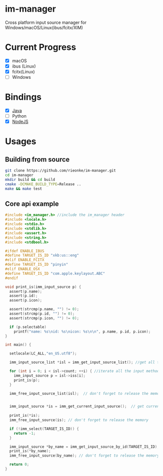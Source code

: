 # im-manager
Cross platform input source manager for Windows/macOS/Linux(ibus/fcitx/XIM)

# Current Progress
* [x] macOS
* [x] ibus (Linux)
* [x] fcitx(Linux)
* [ ] Windows

# Bindings
* [x] [Java](https://github.com/rieonke/im-manager/tree/master/binding/im-manager-jvm)
* [ ] Python
* [x] [NodeJS](https://github.com/rieonke/im-manager/tree/master/binding/im-manager-node)

# Usages
## Building from source
```bash
git clone https://github.com/rieonke/im-manager.git
cd im-manager
mkdir build && cd build
cmake -DCMAKE_BUILD_TYPE=Release ..
make && make test
```

## Core api example

```c
#include <im_manager.h> //include the im_manager header
#include <locale.h>
#include <stdio.h>
#include <stdlib.h>
#include <assert.h>
#include <string.h>
#include <stdbool.h>

#ifdef ENABLE_IBUS
#define TARGET_IS_ID "xkb:us::eng"
#elif ENABLE_FCITX
#define TARGET_IS_ID "pinyin"
#elif ENABLE_OSX
#define TARGET_IS_ID "com.apple.keylayout.ABC"
#endif

void print_is(imm_input_source p) {
  assert(p.name);
  assert(p.id);
  assert(p.icon);

  assert(strcmp(p.name, "") != 0);
  assert(strcmp(p.id, "") != 0);
  assert(strcmp(p.icon, "") != 0);

  if (p.selectable)
    printf("name: %s\nid: %s\nicon: %s\n\n", p.name, p.id, p.icon);
}

int main() {

  setlocale(LC_ALL,"en_US.utf8");

  imm_input_source_list *isl = imm_get_input_source_list(); //get all the available input methods

  for (int i = 0; i < isl->count; ++i) { //iterate all the input methods
    imm_input_source p = isl->iss[i];
    print_is(p);
  }

  imm_free_input_source_list(isl);  // don't forget to release the memory


  imm_input_source *is = imm_get_current_input_source();  // get current active input method
  
  print_is(*is);
  imm_free_input_source(is); // don't forget to release the memory

  if (!imm_select(TARGET_IS_ID)) {
    return -1;
  }

  imm_input_source *by_name = imm_get_input_source_by_id(TARGET_IS_ID); // get the specified input method by given id
  print_is(*by_name);
  imm_free_input_source(by_name); // don't forget to release the memory

  return 0;
}

```

